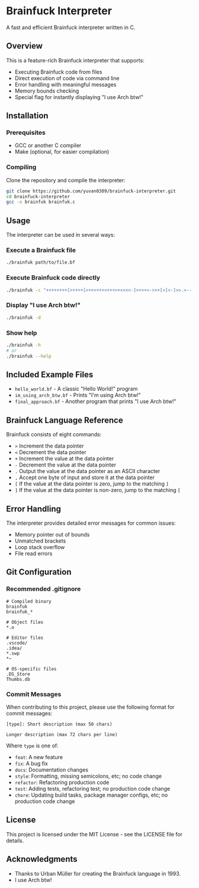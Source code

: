 # Brainfuck Interpreter

A fast and efficient Brainfuck interpreter written in C.

## Overview

This is a feature-rich Brainfuck interpreter that supports:
- Executing Brainfuck code from files
- Direct execution of code via command line
- Error handling with meaningful messages
- Memory bounds checking
- Special flag for instantly displaying "I use Arch btw!"

## Installation

### Prerequisites

- GCC or another C compiler
- Make (optional, for easier compilation)

### Compiling

Clone the repository and compile the interpreter:

```bash
git clone https://github.com/yuvan0309/brainfuck-interpreter.git
cd brainfuck-interpreter
gcc -o brainfuk brainfuk.c
```

## Usage

The interpreter can be used in several ways:

### Execute a Brainfuck file

```bash
./brainfuk path/to/file.bf
```

### Execute Brainfuck code directly

```bash
./brainfuk -c "++++++++[>++++[>++>+++>+++>+<<<<-]>+>+>->>+[<]<-]>>.>---.+++++++..+++.>>.<-.<.+++.------.--------.>>+.>++."
```

### Display "I use Arch btw!"

```bash
./brainfuk -d
```

### Show help

```bash
./brainfuk -h
# or
./brainfuk --help
```

## Included Example Files

- `hello_world.bf` - A classic "Hello World!" program
- `im_using_arch_btw.bf` - Prints "I'm using Arch btw!"
- `final_approach.bf` - Another program that prints "I use Arch btw!"

## Brainfuck Language Reference

Brainfuck consists of eight commands:
- `>` Increment the data pointer
- `<` Decrement the data pointer
- `+` Increment the value at the data pointer
- `-` Decrement the value at the data pointer
- `.` Output the value at the data pointer as an ASCII character
- `,` Accept one byte of input and store it at the data pointer
- `[` If the value at the data pointer is zero, jump to the matching `]`
- `]` If the value at the data pointer is non-zero, jump to the matching `[`

## Error Handling

The interpreter provides detailed error messages for common issues:
- Memory pointer out of bounds
- Unmatched brackets
- Loop stack overflow
- File read errors

## Git Configuration

### Recommended .gitignore

```
# Compiled binary
brainfuk
brainfuk_*

# Object files
*.o

# Editor files
.vscode/
.idea/
*.swp
*~

# OS-specific files
.DS_Store
Thumbs.db
```

### Commit Messages

When contributing to this project, please use the following format for commit messages:

```
[type]: Short description (max 50 chars)

Longer description (max 72 chars per line)
```

Where `type` is one of:
- `feat`: A new feature
- `fix`: A bug fix
- `docs`: Documentation changes
- `style`: Formatting, missing semicolons, etc; no code change
- `refactor`: Refactoring production code
- `test`: Adding tests, refactoring test; no production code change
- `chore`: Updating build tasks, package manager configs, etc; no production code change

## License

This project is licensed under the MIT License - see the LICENSE file for details.

## Acknowledgments

- Thanks to Urban Müller for creating the Brainfuck language in 1993.
- I use Arch btw!
